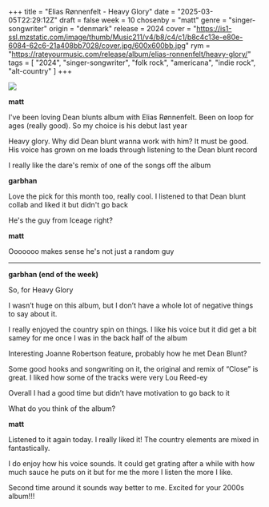 +++
title = "Elias Rønnenfelt - Heavy Glory"
date = "2025-03-05T22:29:12Z"
draft = false
week = 10
chosenby = "matt"
genre = "singer-songwriter"
origin = "denmark"
release = 2024
cover = "https://is1-ssl.mzstatic.com/image/thumb/Music211/v4/b8/c4/c1/b8c4c13e-e80e-6084-62c6-21a408bb7028/cover.jpg/600x600bb.jpg"
rym = "https://rateyourmusic.com/release/album/elias-ronnenfelt/heavy-glory/"
tags = [
    "2024",
    "singer-songwriter",
    "folk rock",
    "americana",
    "indie rock",
    "alt-country"
]
+++

![](https://is1-ssl.mzstatic.com/image/thumb/Music211/v4/b8/c4/c1/b8c4c13e-e80e-6084-62c6-21a408bb7028/cover.jpg/600x600bb.jpg)

**matt**

I've been loving Dean blunts album with Elias Rønnenfelt. Been on loop for ages (really good). So my choice is his debut last year

Heavy glory. Why did Dean blunt wanna work with him? It must be good. His voice has grown on me loads through listening to the Dean blunt record

I really like the dare's remix of one of the songs off the album

**garbhan**

Love the pick for this month too, really cool. I listened to that Dean blunt collab and liked it but didn't go back

He's the guy from Iceage right?

**matt**

Ooooooo makes sense he's not just a random guy

---

**garbhan (end of the week)**

So, for Heavy Glory

I wasn’t huge on this album, but I don’t have a whole lot of negative things to say about it.

I really enjoyed the country spin on things. I like his voice but it did get a bit samey for me once I was in the back half of the album

Interesting Joanne Robertson feature, probably how he met Dean Blunt?

Some good hooks and songwriting on it, the original and remix of “Close” is great. I liked how some of the tracks were very Lou Reed-ey

Overall I had a good time but didn’t have motivation to go back to it

What do you think of the album?

**matt**

Listened to it again today. I really liked it! The country elements are mixed in fantastically.

I do enjoy how his voice sounds. It could get grating after a while with how much sauce he puts on it but for me the more I listen the more I like.

Second time around it sounds way better to me. Excited for your 2000s album!!!
